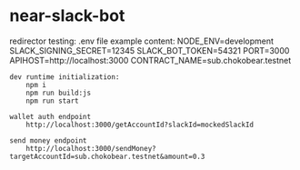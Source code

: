 # near-slack-bot


redirector testing:
    .env file example content:
        NODE_ENV=development
        SLACK_SIGNING_SECRET=12345
        SLACK_BOT_TOKEN=54321
        PORT=3000
        APIHOST=http://localhost:3000
        CONTRACT_NAME=sub.chokobear.testnet

    dev runtime initialization:
        npm i
        npm run build:js
        npm run start

    wallet auth endpoint
        http://localhost:3000/getAccountId?slackId=mockedSlackId

    send money endpoint
        http://localhost:3000/sendMoney?targetAccountId=sub.chokobear.testnet&amount=0.3